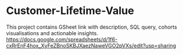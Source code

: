 # Customer-Lifetime-Value
This project contains GSheet link with description, SQL query, cohorts visualisations and actionable insights.
https://docs.google.com/spreadsheets/d/1f6-cxRrEnF4hox_XyFeZBnoSKBJXaezNaweVGO2pVXs/edit?usp=sharing
